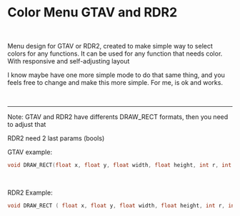 
<h1>Color Menu GTAV and RDR2</h1><br >
<p>Menu design for GTAV or RDR2, created to make simple way to select colors for any functions. It can be used for any function that needs color. With responsive and self-adjusting layout</p>
<p>I know maybe have one more simple mode to do that same thing, and you feels free to change and make this more simple. For me, is ok and works.<p>

<br >
<hr />

<p>Note:
GTAV and RDR2 have differents DRAW_RECT formats, then you need to adjust that

RDR2 need 2 last params (bools)

GTAV example:</p> 

```C++
void DRAW_RECT(float x, float y, float width, float height, int r, int g, int b, int a);
```



<br >

<p>RDR2 Example:</p>


```C++
void DRAW_RECT ( float x, float y, float width, float height, int r, int g, int b, int a, BOOL p8, BOOL p9 )
```


